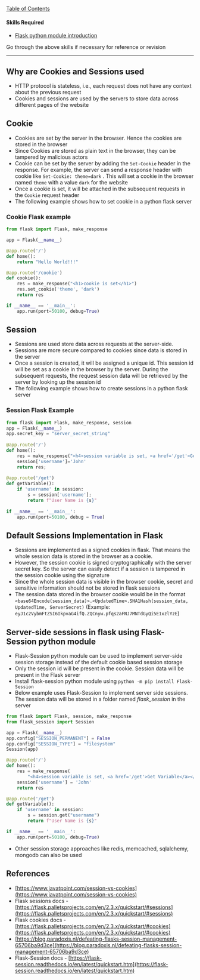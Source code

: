 
[Table of Contents](https://nagasudhir.blogspot.com/2020/04/taming-python-table-of-contents.html)

#### Skills Required
* [Flask python module introduction](https://nagasudhir.blogspot.com/2022/04/flask-python-module-introduction-for.html)

Go through the above skills if necessary for reference or revision

<hr/>

## Why are Cookies and Sessions used
-   HTTP protocol is stateless, i.e., each request does not have any context about the previous request
-   Cookies and sessions are used by the servers to store data across different pages of the website

## Cookie

-   Cookies are set by the server in the browser. Hence the cookies are stored in the browser
-   Since Cookies are stored as plain text in the browser, they can be tampered by malicious actors
-   Cookie can be set by the server by adding the `Set-Cookie` header in the response. For example, the server can send a response header with cookie like `Set-Cookie: theme=dark` . This will set a cookie in the browser named `theme` with a value `dark` for the website
-   Once a cookie is set, it will be attached in the subsequent requests in the `Cookie` request header
-   The following example shows how to set cookie in a python flask server

### Cookie Flask example

```python
from flask import Flask, make_response

app = Flask(__name__)

@app.route('/')
def home():
    return "Hello World!!!"

@app.route('/cookie')
def cookie():
    res = make_response("<h1>cookie is set</h1>")
    res.set_cookie('theme', 'dark')
    return res

if __name__ == '__main__':
    app.run(port=50100, debug=True)

```

## Session

-   Sessions are used store data across requests at the server-side.
-   Sessions are more secure compared to cookies since data is stored in the server
-   Once a session is created, it will be assigned a unique id. This session id will be set as a cookie in the browser by the server. During the subsequent requests, the request session data will be retrieved by the server by looking up the session id
-   The following example shows how to create sessions in a python flask server

### Session Flask Example

```python
from flask import Flask, make_response, session
app = Flask(__name__)  
app.secret_key = "server_secret_string"  
 
@app.route('/')  
def home():  
    res = make_response("<h4>session variable is set, <a href='/get'>Get Variable</a></h4>")  
    session['username']='John'  
    return res;  
 
@app.route('/get')  
def getVariable():  
    if 'username' in session:  
        s = session['username'];  
        return f"User Name is {s}"  
  
if __name__ == '__main__':  
    app.run(port=50100, debug = True)

```

## Default Sessions Implementation in Flask

-   Sessions are implemented as a signed cookies in flask. That means the whole session data is stored in the browser as a cookie.
-   However, the session cookie is signed cryptographically with the server secret key. So the server can easily detect if a session is tampered in the session cookie using the signature
-   Since the whole session data is visible in the browser cookie, secret and sensitive information should not be stored in flask sessions
-   The session data stored in the browser cookie would be in the format `<base64Encode(session_data)>.<UpdatedTime>.SHA1Hash(session_data, UpdatedTime, ServerSecret)` (Example: `eyJ1c2VybmFtZSI6IkpvaG4ifQ.ZQCnyw.pfqs2aFNJ7MNTdGyQi5E1xzlYzE`)

## Server-side sessions in flask using Flask-Session python module

-   Flask-Session python module can be used to implement server-side session storage instead of the default cookie based session storage
-   Only the session id will be present in the cookie. Session data will be present in the Flask server
-   Install flask-session python module using `python -m pip install Flask-Session`
-   Below example uses Flask-Session to implement server side sessions. The session data will be stored in a folder named _flask_session_ in the server

```python
from flask import Flask, session, make_response
from flask_session import Session

app = Flask(__name__)
app.config["SESSION_PERMANENT"] = False
app.config["SESSION_TYPE"] = "filesystem"
Session(app)

@app.route('/')
def home():
    res = make_response(
        "<h4>session variable is set, <a href='/get'>Get Variable</a></h4>")
    session['username'] = 'John'
    return res

@app.route('/get')
def getVariable():
    if 'username' in session:
        s = session.get("username")
        return f"User Name is {s}"

if __name__ == '__main__':
    app.run(port=50100, debug=True)

```

-   Other session storage approaches like redis, memcached, sqlalchemy, mongodb can also be used

## References

-   [](https://www.javatpoint.com/session-vs-cookies)[https://www.javatpoint.com/session-vs-cookies](https://www.javatpoint.com/session-vs-cookies)
-   Flask sessions docs - [](https://flask.palletsprojects.com/en/2.3.x/quickstart/#sessions)[https://flask.palletsprojects.com/en/2.3.x/quickstart/#sessions](https://flask.palletsprojects.com/en/2.3.x/quickstart/#sessions)
-   Flask cookies docs - [](https://flask.palletsprojects.com/en/2.3.x/quickstart/#cookies)[https://flask.palletsprojects.com/en/2.3.x/quickstart/#cookies](https://flask.palletsprojects.com/en/2.3.x/quickstart/#cookies)
-   [](https://blog.paradoxis.nl/defeating-flasks-session-management-65706ba9d3ce)[https://blog.paradoxis.nl/defeating-flasks-session-management-65706ba9d3ce](https://blog.paradoxis.nl/defeating-flasks-session-management-65706ba9d3ce)
-   Flask-Session docs - [](https://flask-session.readthedocs.io/en/latest/quickstart.html)[https://flask-session.readthedocs.io/en/latest/quickstart.htm](https://flask-session.readthedocs.io/en/latest/quickstart.htm)
<!--stackedit_data:
eyJoaXN0b3J5IjpbLTE4NjM3NzU1MjBdfQ==
-->